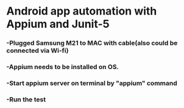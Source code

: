 # Android app automation with Appium and Junit-5

### -Plugged Samsung M21 to MAC with cable(also could be connected via Wi-fi)
### -Appium needs to be installed on OS.
### -Start appium server on terminal by "appium" command
### -Run the test

